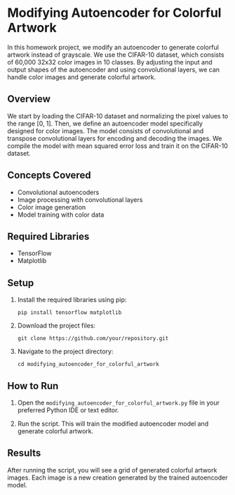 # Modifying Autoencoder for Colorful Artwork

In this homework project, we modify an autoencoder to generate colorful artwork instead of grayscale. We use the CIFAR-10 dataset, which consists of 60,000 32x32 color images in 10 classes. By adjusting the input and output shapes of the autoencoder and using convolutional layers, we can handle color images and generate colorful artwork.

## Overview

We start by loading the CIFAR-10 dataset and normalizing the pixel values to the range [0, 1]. Then, we define an autoencoder model specifically designed for color images. The model consists of convolutional and transpose convolutional layers for encoding and decoding the images. We compile the model with mean squared error loss and train it on the CIFAR-10 dataset.

## Concepts Covered

- Convolutional autoencoders
- Image processing with convolutional layers
- Color image generation
- Model training with color data

## Required Libraries

- TensorFlow
- Matplotlib

## Setup

1. Install the required libraries using pip:
    ```
    pip install tensorflow matplotlib
    ```

2. Download the project files:
    ```
    git clone https://github.com/your/repository.git
    ```

3. Navigate to the project directory:
    ```
    cd modifying_autoencoder_for_colorful_artwork
    ```

## How to Run

1. Open the `modifying_autoencoder_for_colorful_artwork.py` file in your preferred Python IDE or text editor.

2. Run the script. This will train the modified autoencoder model and generate colorful artwork.

## Results

After running the script, you will see a grid of generated colorful artwork images. Each image is a new creation generated by the trained autoencoder model.


